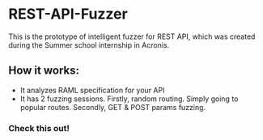# REST-API-Fuzzer

This is the prototype of intelligent fuzzer for REST API, which was created during the Summer school internship in Acronis.

## How it works:
* It analyzes RAML specification for your API
* It has 2 fuzzing sessions. Firstly, random routing. Simply going to popular routes. Secondly, GET & POST params fuzzing. 



### Check this out!